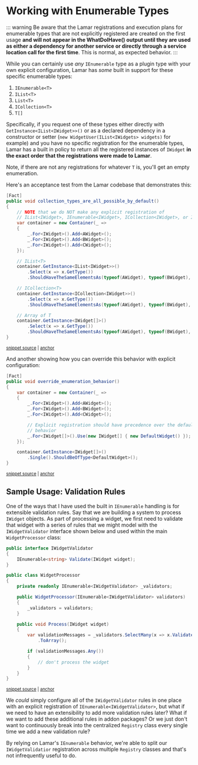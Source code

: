 # Working with Enumerable Types

::: warning
Be aware that the Lamar registrations and execution plans for enumerable types that are not explicitly registered are created on the first usage **and will not appear in the WhatDoIHave() output until they are used as either a dependency for another service or directly through a service location call for the first time**. This is normal, as expected behavior.
:::

While you can certainly use *any* `IEnumerable` type as a plugin type with your own explicit configuration,
Lamar has *some* built in support for these specific enumerable types:

1. `IEnumerable<T>`
1. `IList<T>`
1. `List<T>`
1. `ICollection<T>`
1. `T[]`

Specifically, if you request one of these types either directly with `GetInstance<IList<IWidget>>()` or as a declared
dependency in a constructor or setter (`new WidgetUser(IList<IWidgets> widgets)` for example) and you have no
specific registration for the enumerable types, Lamar has a built in policy to return all the registered instances
of `IWidget` **in the exact order that the registrations were made to Lamar**.

Note, if there are not any registrations for whatever `T` is, you'll get an empty enumeration.

Here's an acceptance test from the Lamar codebase that demonstrates this:

<!-- snippet: sample_EnumerableFamilyPolicy_in_action -->
<a id='snippet-sample_enumerablefamilypolicy_in_action'></a>
```cs
[Fact]
public void collection_types_are_all_possible_by_default()
{
    // NOTE that we do NOT make any explicit registration of
    // IList<IWidget>, IEnumerable<IWidget>, ICollection<IWidget>, or IWidget[]
    var container = new Container(_ =>
    {
        _.For<IWidget>().Add<AWidget>();
        _.For<IWidget>().Add<BWidget>();
        _.For<IWidget>().Add<CWidget>();
    });

    // IList<T>
    container.GetInstance<IList<IWidget>>()
        .Select(x => x.GetType())
        .ShouldHaveTheSameElementsAs(typeof(AWidget), typeof(BWidget), typeof(CWidget));

    // ICollection<T>
    container.GetInstance<ICollection<IWidget>>()
        .Select(x => x.GetType())
        .ShouldHaveTheSameElementsAs(typeof(AWidget), typeof(BWidget), typeof(CWidget));

    // Array of T
    container.GetInstance<IWidget[]>()
        .Select(x => x.GetType())
        .ShouldHaveTheSameElementsAs(typeof(AWidget), typeof(BWidget), typeof(CWidget));
}
```
<sup><a href='https://github.com/JasperFx/lamar/blob/master/src/StructureMap.Testing/Acceptance/enumerable_instances.cs#L10-L39' title='Snippet source file'>snippet source</a> | <a href='#snippet-sample_enumerablefamilypolicy_in_action' title='Start of snippet'>anchor</a></sup>
<!-- endSnippet -->

And another showing how you can override this behavior with explicit configuration:

<!-- snippet: sample_explicit-enumeration-behavior -->
<a id='snippet-sample_explicit-enumeration-behavior'></a>
```cs
[Fact]
public void override_enumeration_behavior()
{
    var container = new Container(_ =>
    {
        _.For<IWidget>().Add<AWidget>();
        _.For<IWidget>().Add<BWidget>();
        _.For<IWidget>().Add<CWidget>();

        // Explicit registration should have precedence over the default
        // behavior
        _.For<IWidget[]>().Use(new IWidget[] { new DefaultWidget() });
    });

    container.GetInstance<IWidget[]>()
        .Single().ShouldBeOfType<DefaultWidget>();
}
```
<sup><a href='https://github.com/JasperFx/lamar/blob/master/src/StructureMap.Testing/Acceptance/enumerable_instances.cs#L41-L60' title='Snippet source file'>snippet source</a> | <a href='#snippet-sample_explicit-enumeration-behavior' title='Start of snippet'>anchor</a></sup>
<!-- endSnippet -->

## Sample Usage: Validation Rules

One of the ways that I have used the built in `IEnumerable` handling is for extensible validation rules. Say that we are
building a system to process `IWidget` objects. As part of processing a widget, we first need to validate that widget with a
series of rules that we might model with the `IWidgetValidator` interface shown below and used within the main
`WidgetProcessor` class:

<!-- snippet: sample_IWidgetValidator-enumerable -->
<a id='snippet-sample_iwidgetvalidator-enumerable'></a>
```cs
public interface IWidgetValidator
{
    IEnumerable<string> Validate(IWidget widget);
}

public class WidgetProcessor
{
    private readonly IEnumerable<IWidgetValidator> _validators;

    public WidgetProcessor(IEnumerable<IWidgetValidator> validators)
    {
        _validators = validators;
    }

    public void Process(IWidget widget)
    {
        var validationMessages = _validators.SelectMany(x => x.Validate(widget))
            .ToArray();

        if (validationMessages.Any())
        {
            // don't process the widget
        }
    }
}
```
<sup><a href='https://github.com/JasperFx/lamar/blob/master/src/StructureMap.Testing/Acceptance/enumerable_instances.cs#L62-L89' title='Snippet source file'>snippet source</a> | <a href='#snippet-sample_iwidgetvalidator-enumerable' title='Start of snippet'>anchor</a></sup>
<!-- endSnippet -->

We *could* simply configure all of the `IWidgetValidator` rules in one place with an explicit registration of `IEnumerable<IWidgetValidator>`,
but what if we need to have an extensibility to add more validation rules later? What if we want to add these additional rules in addon packages? Or we
just don't want to continuously break into the centralized `Registry` class every single time we add a new validation rule?

By relying on Lamar's `IEnumerable` behavior, we're able to split our `IWidgetValidatior` registration across multiple `Registry` classes and that's not infrequently useful to do.
